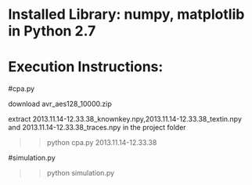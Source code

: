 # Installed Library: numpy, matplotlib in Python 2.7
# Execution Instructions: 

#cpa.py

download avr_aes128_10000.zip 

extract 2013.11.14-12.33.38_knownkey.npy,2013.11.14-12.33.38_textin.npy and 2013.11.14-12.33.38_traces.npy in the project folder
>>python  cpa.py  2013.11.14-12.33.38


#simulation.py
>>python  simulation.py
